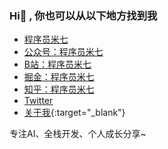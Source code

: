 ### Hi👋 , 你也可以从以下地方找到我

- [程序员米七](https://mi7.net/)
- [公众号：程序员米七](https://mi7.net/image/me/qrcode.png)
- [B站：程序员米七](https://space.bilibili.com/16869479)
- [掘金：程序员米七](https://juejin.im/user/5a2de8a8f265da4320032fc4/posts/)
- [知乎：程序员米七](https://www.zhihu.com/people/huo-yi-tong-98/)
- [Twitter](https://twitter.com/mi7coder)
- [关于我](https://mi7.net/about/){:target="_blank"}

专注AI、全栈开发、个人成长分享~



<!--
**mi7coder/mi7coder** is a ✨ _special_ ✨ repository because its `README.md` (this file) appears on your GitHub profile.

Here are some ideas to get you started:

- 🔭 I’m currently working on ...
- 🌱 I’m currently learning ...
- 👯 I’m looking to collaborate on ...
- 🤔 I’m looking for help with ...
- 💬 Ask me about ...
- 📫 How to reach me: ...
- 😄 Pronouns: ...
- ⚡ Fun fact: ...
-->
